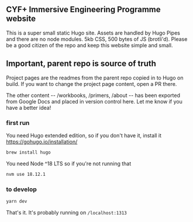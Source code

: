 ## CYF+ Immersive Engineering Programme website

This is a super small static Hugo site. Assets are handled by Hugo Pipes and there are no node modules. 5kb CSS, 500 bytes of JS (brotli'd). Please be a good citizen of the repo and keep this website simple and small.

## Important, parent repo is source of truth

Project pages are the readmes from the parent repo copied in to Hugo on build. If you want to change the project page content, open a PR there.

The other content -- /workbooks, /primers, /about -- has been exported from Google Docs and placed in version control here. Let me know if you have a better idea!

### first run

You need Hugo extended edition, so if you don't have it, install it
https://gohugo.io/installation/

```zsh
brew install hugo
```

You need Node ^18 LTS so if you're not running that

```zsh
nvm use 18.12.1
```

### to develop

```zsh
yarn dev
```

That's it. It's probably running on `/localhost:1313`

